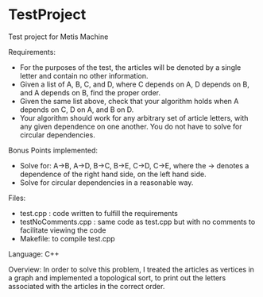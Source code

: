 # TestProject
Test project for Metis Machine

Requirements:
 - For the purposes of the test, the articles will be denoted by a single letter and contain no other information.
 - Given a list of A, B, C, and D, where C depends on A, D depends on B, and A depends on B, find the proper order.
 - Given the same list above, check that your algorithm holds when A depends on C, D on A, and B on D.
 - Your algorithm should work for any arbitrary set of article letters, with any given dependence on one another. You do not have to solve for circular dependencies.

Bonus Points implemented:
 - Solve for: A->B, A->D, B->C, B->E, C->D, C->E, where the -> denotes a dependence of the right hand side, on the left hand side.
 - Solve for circular dependencies in a reasonable way.
 
 Files:
  - test.cpp : code written to fulfill the requirements
  - testNoComments.cpp : same code as test.cpp but with no comments to facilitate viewing the code
  - Makefile: to compile test.cpp
  
 Language: C++
  
Overview:
  In order to solve this problem, I treated the articles as vertices in a graph and implemented a topological sort, to print out the letters associated with the articles in the correct order.
